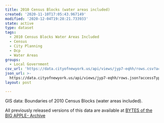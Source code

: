 ```yaml
---
title: 2010 Census Blocks (water areas included)
created: '2020-11-10T17:05:43.967149'
modified: '2020-12-04T19:28:21.733933'
state: active
type: dataset
tags:
  - 2010 Census Blocks Water Areas Included
  - Census
  - City Planning
  - Dcp
  - Water Areas
groups:
  - Local Government
csv_url: 'https://data.cityofnewyork.us/api/views/jyp7-eqhh/rows.csv?accessType=DOWNLOAD'
json_url: >-
  https://data.cityofnewyork.us/api/views/jyp7-eqhh/rows.json?accessType=DOWNLOAD
layout: post

---
```

GIS data: Boundaries of 2010 Census Blocks (water areas included).

All previously released versions of this data are available at <a href="https://www1.nyc.gov/site/planning/data-maps/open-data/bytes-archive.page?sorts[year]=0">BYTES of the BIG APPLE- Archive</a>
